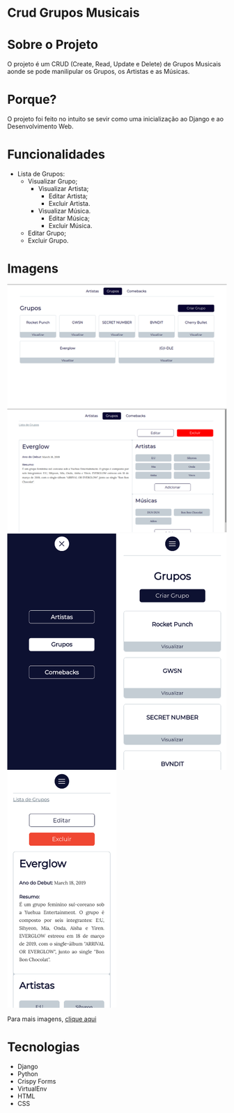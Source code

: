 # Crud Grupos Musicais

# Sobre o Projeto

O projeto é um CRUD (Create, Read, Update e Delete) de Grupos Musicais aonde se pode manilipular os Grupos, os Artistas e as Músicas.

# Porque?

O projeto foi feito no intuito se sevir como uma inicialização ao Django e ao Desenvolvimento Web.

# Funcionalidades

* Lista de Grupos:
  * Visualizar Grupo;
     * Visualizar Artista;
          * Editar Artista;
          * Excluir Artista.
     * Visualizar Música.
          * Editar Música;
          * Excluir Música.
  * Editar Grupo;
  * Excluir Grupo.

# Imagens

![Preview-Screens](https://github.com/Bruno-Felix/CRUD_Grupos/blob/master/novosGrupos/static/img/listaDeGrupos.png) 
![Preview-Screens](https://github.com/Bruno-Felix/CRUD_Grupos/blob/master/novosGrupos/static/img/visualizarGrupo.png)
<img src="https://github.com/Bruno-Felix/CRUD_Grupos/blob/master/novosGrupos/static/img/menuMobile.png" width="250">
<img src="https://github.com/Bruno-Felix/CRUD_Grupos/blob/master/novosGrupos/static/img/listaDeGruposMobile.png" width="250">
<img src="https://github.com/Bruno-Felix/CRUD_Grupos/blob/master/novosGrupos/static/img/visualizarGrupoMobile.png" width="250">

Para mais imagens, [clique aqui](https://drive.google.com/drive/folders/13_F1q7Dy3HBfuFGxwfPXQfPnM9hpzg1u?usp=sharing)

# Tecnologias

* Django
* Python
* Crispy Forms
* VirtualEnv
* HTML
* CSS
